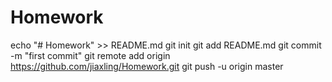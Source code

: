# Homework
echo "# Homework" >> README.md
git init
git add README.md
git commit -m "first commit"
git remote add origin https://github.com/jiaxling/Homework.git
git push -u origin master
